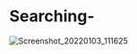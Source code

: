 # Searching-

![Screenshot_20220103_111625](https://user-images.githubusercontent.com/62168123/147904352-22a6e6e5-1fc8-4a74-a5c7-c86dc6c9f537.jpg)
